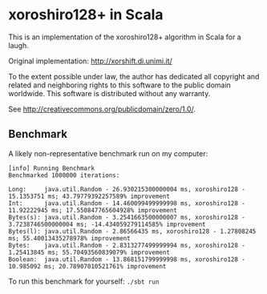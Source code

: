 # xoroshiro128+ in Scala

This is an implementation of the xoroshiro128+ algorithm in Scala for a laugh.

Original implementation: http://xorshift.di.unimi.it/

To the extent possible under law, the author has dedicated all copyright
and related and neighboring rights to this software to the public domain
worldwide. This software is distributed without any warranty.

See <http://creativecommons.org/publicdomain/zero/1.0/>.

## Benchmark

A likely non-representative benchmark run on my computer:

```
[info] Running Benchmark
Benchmarked 1000000 iterations:

Long:     java.util.Random - 26.930215300000004 ms, xoroshiro128 - 15.1353751 ms; 43.79779392257589% improvement
Int:      java.util.Random - 14.460099499999998 ms, xoroshiro128 - 11.92222945 ms; 17.550847765604928% improvement
Bytes(s): java.util.Random - 3.2541663500000007 ms, xoroshiro128 - 3.7238746500000004 ms; -14.434059279114585% improvement
Bytes(l): java.util.Random - 2.86566435 ms, xoroshiro128 - 1.27808245 ms; 55.40013435278978% improvement
Bytes:    java.util.Random - 2.8313277499999994 ms, xoroshiro128 - 1.25413845 ms; 55.70493560839079% improvement
Boolean:  java.util.Random - 13.868151799999998 ms, xoroshiro128 - 10.985092 ms; 20.78907010521761% improvement
```

To run this benchmark for yourself: `./sbt run`
